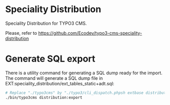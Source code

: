 Speciality Distribution
=======================

Speciality Distribution for TYPO3 CMS.

Please, refer to https://github.com/Ecodev/typo3-cms-speciality-distribution

Generate SQL export
===================

There is a utility command for generating a SQL dump ready for the import. 
The command will generate a SQL dump file in EXT:speciality_distribution/ext_tables_static+adt.sql:

```sh
# Replace "./typo3cms" by "./typo3/cli_dispatch.phpsh extbase distribution:export" if typo3_console is not installed
./bin/typo3cms distribution:export
```
